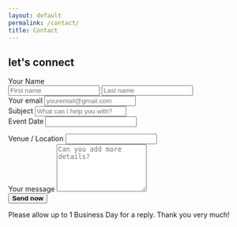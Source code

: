 ```yaml
---
layout: default
permalink: /contact/
title: Contact
---
```

  <!-- Content -->
   <div class="container mx-auto">
    <div class="grid grid-cols-2 gap-16">
      <section class="col-span-2 md:col-span-1">
        <div class="max-w-screen-md">
          <h1 class="text-3xl pt-10 pb-8 font-barlow font-light"><b>let's connect</b></h1>        
          <form class="space-y-8" name="gform" id="gform" enctype="text/plain" action="https://docs.google.com/forms/d/MYSURVEYID/formResponse?" target="hidden_iframe" onsubmit="submitted=true;">
           <label for="name" class="block mb-2 text-x1 font-barlow font-bold text-gray-900 dark:text-gray-300">Your Name</label>
           <div class="flex gap-4">   
             <input type="text" id="entry.**number**" name="entry.**number**"
                   class="w-1/2 p-2.5 shadow-sm bg-gray-50 border border-gray-300 text-gray-900 text-sm rounded-lg focus:ring-primary-500 focus:border-primary-500 dark:bg-neutral-900 dark:border-neutral-800 dark:placeholder-gray-400 dark:text-white dark:focus:ring-primary-500 dark:focus:border-primary-500 dark:shadow-sm-light"
                   placeholder="First name" required />
               <input type="text" id="entry.**number**" name="entry.**number**"
                   class="w-1/2 p-2.5 shadow-sm bg-gray-50 border border-gray-300 text-gray-900 text-sm rounded-lg focus:ring-primary-500 focus:border-primary-500 dark:bg-neutral-900 dark:border-neutral-800 dark:placeholder-gray-400 dark:text-white dark:focus:ring-primary-500 dark:focus:border-primary-500 dark:shadow-sm-light"
                   placeholder="Last name" required />
           </div>
            <div>
              <label for="email" class="block mb-2 font-barlow font-bold text-gray-900 dark:text-gray-300">Your
                email</label>
              <input type="email" id="entry.**number**" name="entry.**number**"
                class="shadow-sm bg-gray-50 border border-gray-300 text-gray-900 text-sm rounded-lg focus:ring-primary-500 focus:border-primary-500 block w-full p-2.5 dark:bg-neutral-900 dark:border-neutral-800 dark:placeholder-gray-400 dark:text-white dark:focus:ring-primary-500 dark:focus:border-primary-500 dark:shadow-sm-light"
                placeholder="youremail@gmail.com" required />
            </div>
            <div>
              <label for="subject"
                class="block mb-2 font-barlow font-bold text-gray-900 dark:text-gray-300">Subject</label>
              <input type="text" id="entry.**number**" name="entry.**number**"
                class="block p-3 w-full text-sm text-gray-900 bg-gray-50 rounded-lg border border-gray-300 shadow-sm focus:ring-primary-500 focus:border-primary-500 dark:bg-neutral-900 dark:border-neutral-800 dark:placeholder-gray-400 dark:text-white dark:focus:ring-primary-500 dark:focus:border-primary-500 dark:shadow-sm-light"
                placeholder="What can I help you with?" required />
            </div>
              <label for="date"
                class="block mb-2 font-barlow font-bold text-gray-900 dark:text-gray-300">Event Date</label>
              <input type="text" id="entry.**number**" name="entry.**number**"
                class="block p-3 w-full text-sm text-gray-900 bg-gray-50 rounded-lg border border-gray-300 shadow-sm focus:ring-primary-500 focus:border-primary-500 dark:bg-neutral-900 dark:border-neutral-800 dark:placeholder-gray-400 dark:text-white dark:focus:ring-primary-500 dark:focus:border-primary-500 dark:shadow-sm-light"
                placeholder="" required />
            </div>
            <div>
              <label for="venue"
                class="block mb-2 font-barlow font-bold text-gray-900 dark:text-gray-300">Venue / Location</label>
              <input type="text" id="entry.**number**" name="entry.**number**"
                class="block p-3 w-full text-sm text-gray-900 bg-gray-50 rounded-lg border border-gray-300 shadow-sm focus:ring-primary-500 focus:border-primary-500 dark:bg-neutral-900 dark:border-neutral-800 dark:placeholder-gray-400 dark:text-white dark:focus:ring-primary-500 dark:focus:border-primary-500 dark:shadow-sm-light"
                placeholder="" required />
            </div>
            <div class="sm:col-span-2">
              <label for="message" class="block mb-2 font-barlow font-bold text-gray-900 dark:text-gray-400">Your
                message</label>
              <textarea id="entry.**number**" name="entry.**number**" rows="6"
                class="block p-2.5 w-full text-sm text-gray-900 bg-gray-50 rounded-lg shadow-sm border border-gray-300 focus:ring-primary-500 focus:border-primary-500 dark:bg-neutral-900 dark:border-neutral-800 dark:placeholder-gray-400 dark:text-white dark:focus:ring-primary-500 dark:focus:border-primary-500"
                placeholder="Can you add more details?" required></textarea>
            </div>
            <button type="submit"
              class="rounded-lg sm:inline-flex w-full cursor-pointer justify-center rounded-md border border-transparent bg-gray-100 px-4 py-2 text-base font-medium text-gray-900 shadow-sm hover:bg-gray-900 hover:text-white focus:bg-gray-900 focus:text-white focus:outline-none focus:ring-2 focus:ring-gray-500 focus:ring-offset-2 sm:ml-3 sm:w-auto"><b>
              Send now</b>
            </button>
            <div id="formSubmissionText" class="hidden form-submission-text">
    <p>Please allow up to 1 Business Day for a reply. Thank you very much!</p>
  </div>
</form>
<iframe name="hidden_iframe" id="hidden_iframe" style="display:none;" onload="if(submitted) {}"></iframe>
<script src="https://code.jquery.com/jquery-3.6.3.min.js"></script> <!-- stopping Google Form redirection: original URL: assets/js/jquery.min.js-->
<script type="text/javascript">var submitted=false;</script>
<script type="text/javascript">
$('#gform').on('submit', function(e) {
  $('#gform *').fadeOut(2000);
  $('#gform').prepend('Sent! Please allow up to 2 Business Days for a reply. Thank you very much!');
  });
</script>         
        </div>
      </section>
      <div class="col-span-2 md:col-span-1 flex relative">
        <div
          class="bg-white dark:bg-neutral-900 p-5 pb-20 m-6 md:m-12 shadow-lg border border-gray-100 dark:border-neutral-800  hover:rotate-0 transition duration-500 rotate-6 relative">
          <img
            src="https://images.unsplash.com/reserve/yZfr4jmxQyuaE132MWZm_stagnes.jpg?ixlib=rb-4.0.3&ixid=MnwxMjA3fDB8MHxwaG90by1wYWdlfHx8fGVufDB8fHx8&auto=format&fit=crop&w=2052&q=80"
            alt="" class="flex flex-col aspect-square w-full object-cover h-auto max-h-full" />
        </div>
      </div>
    </div>
  </div>
